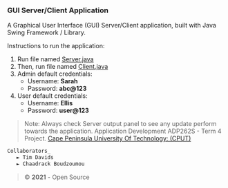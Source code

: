 ### GUI Server/Client Application
A Graphical User Interface (GUI) Server/Client application, built with Java Swing Framework / Library.

Instructions to run the application:

1. Run file named [Server.java](./src/main/java/za/ac/cput/server/Server.java)
1. Then, run file named [Client.java](./src/main/java/za/ac/cput/client/Client.java)
1. Admin default credentials:
    * Username: **Sarah**
    * Password: **abc@123** 
1. User default credentials:
    * Username: **Ellis**
    * Password: **user@123** 

> Note: Always check Server output panel to see any update perform towards the application.  Application Development ADP262S - Term 4  Project.
[Cape Peninsula University Of Technology: (CPUT)](https://www.cput.ac.za/)

```java
Collaborators_
   ► Tim Davids
   ► Chaadrack Boudzoumou
```
> © **2021** - Open Source
